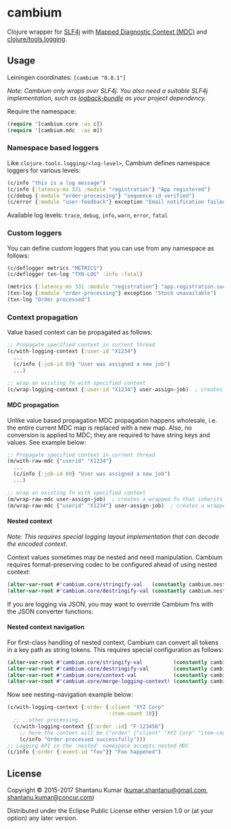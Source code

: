 # cambium

Clojure wrapper for [SLF4j](http://www.slf4j.org/) with
[Mapped Diagnostic Context (MDC)](http://www.slf4j.org/api/org/slf4j/MDC.html) and
[clojure/tools.logging](https://github.com/clojure/tools.logging).

## Usage

Leiningen coordinates: `[cambium "0.8.1"]`

_Note: Cambium only wraps over SLF4j. You also need a suitable SLF4j implementation, such as
[logback-bundle](https://github.com/kumarshantanu/logback-bundle) as your project dependency._

Require the namespace:

```clojure
(require '[cambium.core :as c])
(require '[cambium.mdc  :as m])
```


### Namespace based loggers

Like `clojure.tools.logging/<log-level>`, Cambium defines namespace loggers for various levels:

```clojure
(c/info "this is a log message")                                          ; simple message logging
(c/info {:latency-ms 331 :module "registration"} "App registered")        ; context and message
(c/debug {:module "order-processing"} "sequence-id verified")
(c/error {:module "user-feedback"} exception "Email notification failed") ; context, exception and message
```

Available log levels: `trace`, `debug`, `info`, `warn`, `error`, `fatal`


### Custom loggers

You can define custom loggers that you can use from any namespace as follows:

```clojure
(c/deflogger metrics "METRICS")
(c/deflogger txn-log "TXN-LOG" :info :fatal)

(metrics {:latency-ms 331 :module "registration"} "app.registration.success") ; context and message
(txn-log {:module "order-processing"} exception "Stock unavailable")          ; context, exception and message
(txn-log "Order processed")                                                   ; simple message logging
```


### Context propagation

Value based context can be propagated as follows:

```clojure
;; Propagate specified context in current thread
(c/with-logging-context {:user-id "X1234"}
  ...
  (c/info {:job-id 89} "User was assigned a new job")
  ...)

;; wrap an existing fn with specified context
(c/wrap-logging-context {:user-id "X1234"} user-assign-job)  ; creates a wrapped fn that inherits specified context
```

#### MDC propagation

Unlike value based propagation MDC propagation happens wholesale, i.e. the entire current MDC map is replaced with a
new map. Also, no conversion is applied to MDC; they are required to have string keys and values. See example below:

```clojure
;; Propagate specified context in current thread
(m/with-raw-mdc {"userid" "X1234"}
  ...
  (c/info {:job-id 89} "User was assigned a new job")
  ...)

;; wrap an existing fn with specified context
(m/wrap-raw-mdc user-assign-job)  ; creates a wrapped fn that inherits current context
(m/wrap-raw-mdc {"userid" "X1234"} user-assign-job)  ; creates a wrapped fn that inherits specified context
```

#### Nested context

_Note: This requires special logging layout implementation that can decode the encoded context._

Context values sometimes may be nested and need manipulation. Cambium requires format-preserving codec to be configured
ahead of using nested context:

```clojure
(alter-var-root #'cambium.core/stringify-val   (constantly cambium.nested/encode-val)
(alter-var-root #'cambium.core/destringify-val (constantly cambium.nested/decode-val)
```

If you are logging via JSON, you may want to override Cambium fns with the JSON converter functions.

#### Nested context navigation

For first-class handling of nested context, Cambium can convert all tokens in a key path as string tokens. This
requires special configuration as follows:

```clojure
(alter-var-root #'cambium.core/stringify-val          (constantly cambium.nested/encode-val)
(alter-var-root #'cambium.core/destringify-val        (constantly cambium.nested/decode-val)
(alter-var-root #'cambium.core/context-val            (constantly cambium.nested/nested-context-val)
(alter-var-root #'cambium.core/merge-logging-context! (constantly cambium.nested/merge-nested-context!)
```

Now see nesting-navigation example below:

```clojure
(c/with-logging-context {:order {:client "XYZ Corp"
                                 :item-count 10}}
  ;; ..other processing..
  (c/with-logging-context {[:order :id] "F-123456"}
    ;; here the context will be {"order" {"client" "XYZ Corp" "item-count" 10 "id" "F-123456"}}
    (c/info "Order processed successfully")))
;; Logging API in the 'nested' namespace accepts nested MDC
(c/info {:order {:event-id "foo"}} "Foo happened")
```

## License

Copyright © 2015-2017 Shantanu Kumar (kumar.shantanu@gmail.com, shantanu.kumar@concur.com)

Distributed under the Eclipse Public License either version 1.0 or (at
your option) any later version.
